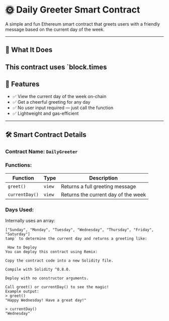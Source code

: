 # 🌞 Daily Greeter Smart Contract

A simple and fun Ethereum smart contract that greets users with a friendly message based on the current day of the week.

---

## 🧠 What It Does

This contract uses `block.times
---

## 🚀 Features

- ✅ View the current day of the week on-chain
- ✅ Get a cheerful greeting for any day
- ✅ No user input required — just call the function
- ✅ Lightweight and gas-efficient

---

## 🛠 Smart Contract Details

### Contract Name: `DailyGreeter`

### Functions:

| Function        | Type   | Description                              |
|----------------|--------|------------------------------------------|
| `greet()`       | `view` | Returns a full greeting message          |
| `currentDay()`  | `view` | Returns the current day of the week      |

### Days Used:
Internally uses an array:
```solidity
["Sunday", "Monday", "Tuesday", "Wednesday", "Thursday", "Friday", "Saturday"]
tamp` to determine the current day and returns a greeting like:

 How to Deploy
You can deploy this contract using Remix:

Copy the contract code into a new Solidity file.

Compile with Solidity ^0.8.0.

Deploy with no constructor arguments.

Call greet() or currentDay() to see the magic!
Example output:
> greet()
"Happy Wednesday! Have a great day!"

> currentDay()
"Wednesday"


